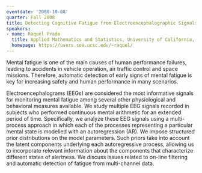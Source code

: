 ```yaml
---
eventdate: '2008-10-08'
quarter: Fall 2008
title: Detecting Cognitive Fatigue from Electroencephalographic Signals
speakers:
- name: Raquel Prado
  title: Applied Mathematics and Statistics, University of California, Santa Cruz
  homepage: https://users.soe.ucsc.edu/~raquel/
---
```

Mental fatigue is one of the main causes of human performance failures, leading to accidents in vehicle operation, air traffic control and space missions. Therefore, automatic detection of early signs of mental fatigue is key for increasing safety and human performance in many scenarios. 

Electroencephalograms (EEGs) are considered the most informative signals for monitoring mental fatigue among several other physiological and behavioral measures available. We study multiple EEG signals recorded in subjects who performed continuous mental arithmetic for an extended period of time. Specifically, we analyze these EEG signals using a multi-process approach in which each of the processes representing a particular mental state is modelled with an autoregression (AR). We impose structured prior distributions on the model parameters. Such priors take into account the latent components underlying each autoregressive process, allowing us to incorporate relevant information about the components that characterize different states of alertness. We discuss issues related to on-line filtering and automatic detection of fatigue from multi-channel data.
